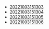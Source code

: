 - [20221003151303](/zet/20221003151303/README.md)
- [20221003151304](/zet/20221003151304/README.md)
- [20221003151305](/zet/20221003151305/README.md)
- [20221003151306](/zet/20221003151306/README.md)
